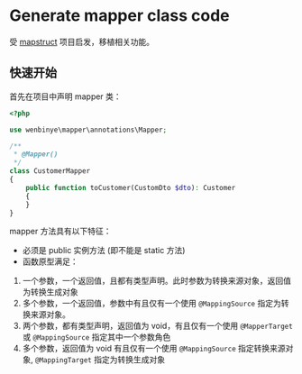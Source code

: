 # Generate mapper class code

受 [mapstruct](https://mapstruct.org/) 项目启发，移植相关功能。

## 快速开始
首先在项目中声明 mapper 类：

```php
<?php

use wenbinye\mapper\annotations\Mapper;

/**
 * @Mapper()
 */
class CustomerMapper 
{
    public function toCustomer(CustomDto $dto): Customer
    {
    }
}
```

mapper 方法具有以下特征：
- 必须是 public 实例方法 (即不能是 static 方法)
- 函数原型满足：
 1. 一个参数，一个返回值，且都有类型声明。此时参数为转换来源对象，返回值为转换生成对象
 2. 多个参数，一个返回值，参数中有且仅有一个使用 `@MappingSource` 指定为转换来源对象。
 3. 两个参数，都有类型声明，返回值为 void，有且仅有一个使用 `@MapperTarget` 或 `@MappingSource` 指定其中一个参数角色
 4. 多个参数，返回值为 void 有且仅有一个使用 `@MappingSource` 指定转换来源对象, `@MappingTarget` 指定为转换生成对象
 

